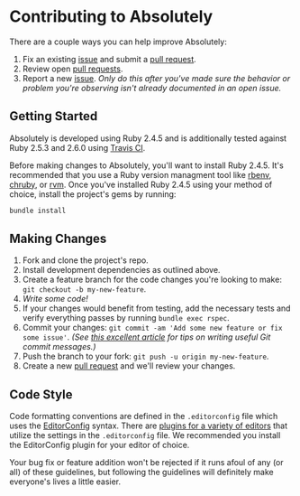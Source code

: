 # Contributing to Absolutely

There are a couple ways you can help improve Absolutely:

1. Fix an existing [issue][issues] and submit a [pull request][pulls].
1. Review open [pull requests][pulls].
1. Report a new [issue][issues]. _Only do this after you've made sure the behavior or problem you're observing isn't already documented in an open issue._

## Getting Started

Absolutely is developed using Ruby 2.4.5 and is additionally tested against Ruby 2.5.3 and 2.6.0 using [Travis CI](https://travis-ci.com/jgarber623/absolutely).

Before making changes to Absolutely, you'll want to install Ruby 2.4.5. It's recommended that you use a Ruby version managment tool like [rbenv](https://github.com/rbenv/rbenv), [chruby](https://github.com/postmodern/chruby), or [rvm](https://github.com/rvm/rvm). Once you've installed Ruby 2.4.5 using your method of choice, install the project's gems by running:

```sh
bundle install
```

## Making Changes

1. Fork and clone the project's repo.
1. Install development dependencies as outlined above.
1. Create a feature branch for the code changes you're looking to make: `git checkout -b my-new-feature`.
1. _Write some code!_
1. If your changes would benefit from testing, add the necessary tests and verify everything passes by running `bundle exec rspec`.
1. Commit your changes: `git commit -am 'Add some new feature or fix some issue'`. _(See [this excellent article](https://chris.beams.io/posts/git-commit/) for tips on writing useful Git commit messages.)_
1. Push the branch to your fork: `git push -u origin my-new-feature`.
1. Create a new [pull request][pulls] and we'll review your changes.

## Code Style

Code formatting conventions are defined in the `.editorconfig` file which uses the [EditorConfig](http://editorconfig.org) syntax. There are [plugins for a variety of editors](http://editorconfig.org/#download) that utilize the settings in the `.editorconfig` file. We recommended you install the EditorConfig plugin for your editor of choice.

Your bug fix or feature addition won't be rejected if it runs afoul of any (or all) of these guidelines, but following the guidelines will definitely make everyone's lives a little easier.

[issues]: https://github.com/jgarber623/absolutely/issues
[pulls]: https://github.com/jgarber623/absolutely/pulls
